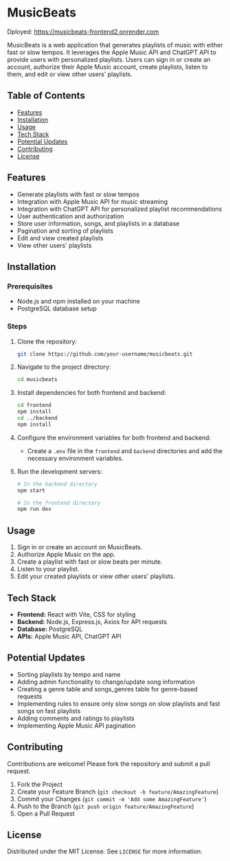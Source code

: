 # MusicBeats

Dployed: https://musicbeats-frontend2.onrender.com

MusicBeats is a web application that generates playlists of music with either fast or slow tempos. It leverages the Apple Music API and ChatGPT API to provide users with personalized playlists. Users can sign in or create an account, authorize their Apple Music account, create playlists, listen to them, and edit or view other users' playlists.

## Table of Contents

- [Features](#features)
- [Installation](#installation)
- [Usage](#usage)
- [Tech Stack](#tech-stack)
- [Potential Updates](#potential-updates)
- [Contributing](#contributing)
- [License](#license)

## Features

- Generate playlists with fast or slow tempos
- Integration with Apple Music API for music streaming
- Integration with ChatGPT API for personalized playlist recommendations
- User authentication and authorization
- Store user information, songs, and playlists in a database
- Pagination and sorting of playlists
- Edit and view created playlists
- View other users' playlists

## Installation

### Prerequisites

- Node.js and npm installed on your machine
- PostgreSQL database setup

### Steps

1. Clone the repository:
    ```bash
    git clone https://github.com/your-username/musicbeats.git
    ```
2. Navigate to the project directory:
    ```bash
    cd musicbeats
    ```
3. Install dependencies for both frontend and backend:
    ```bash
    cd frontend
    npm install
    cd ../backend
    npm install
    ```
4. Configure the environment variables for both frontend and backend:
    - Create a `.env` file in the `frontend` and `backend` directories and add the necessary environment variables.

5. Run the development servers:
    ```bash
    # In the backend directory
    npm start

    # In the frontend directory
    npm run dev
    ```

## Usage

1. Sign in or create an account on MusicBeats.
2. Authorize Apple Music on the app.
3. Create a playlist with fast or slow beats per minute.
4. Listen to your playlist.
5. Edit your created playlists or view other users' playlists.

## Tech Stack

- **Frontend:** React with Vite, CSS for styling
- **Backend:** Node.js, Express.js, Axios for API requests
- **Database:** PostgreSQL
- **APIs:** Apple Music API, ChatGPT API

## Potential Updates

- Sorting playlists by tempo and name
- Adding admin functionality to change/update song information
- Creating a genre table and songs_genres table for genre-based requests
- Implementing rules to ensure only slow songs on slow playlists and fast songs on fast playlists
- Adding comments and ratings to playlists
- Implementing Apple Music API pagination

## Contributing

Contributions are welcome! Please fork the repository and submit a pull request.

1. Fork the Project
2. Create your Feature Branch (`git checkout -b feature/AmazingFeature`)
3. Commit your Changes (`git commit -m 'Add some AmazingFeature'`)
4. Push to the Branch (`git push origin feature/AmazingFeature`)
5. Open a Pull Request

## License

Distributed under the MIT License. See `LICENSE` for more information.

